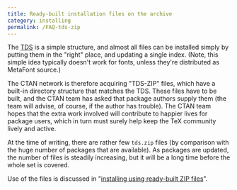 ```yaml
---
title: Ready-built installation files on the archive
category: installing
permalink: /FAQ-tds-zip
---
```


The [TDS](FAQ-tds) is a simple structure, and almost all
files can be installed simply by putting them in the "right" place,
and updating a single index.  (Note, this simple idea typically
doesn't work for fonts, unless they're distributed as MetaFont source.)

The CTAN network is therefore acquiring "TDS-ZIP" files,
which have a built-in directory structure that matches the TDS.
These files have to be built, and the CTAN team has asked that
package authors supply them (the team will advise, of course, if the
author has trouble).  The CTAN team hopes that the extra work
involved will contribute to happier lives for package users, which in
turn must surely help keep the TeX community lively and active.

At the time of writing, there are rather few `tds.zip`
files (by comparison with the huge number of packages that are
available).  As packages are updated, the number of files is
steadily increasing, but it will be a long time before the whole set
is covered.

Use of the files is discussed in 
"[installing using ready-built ZIP files](FAQ-inst-tds-zip)".

